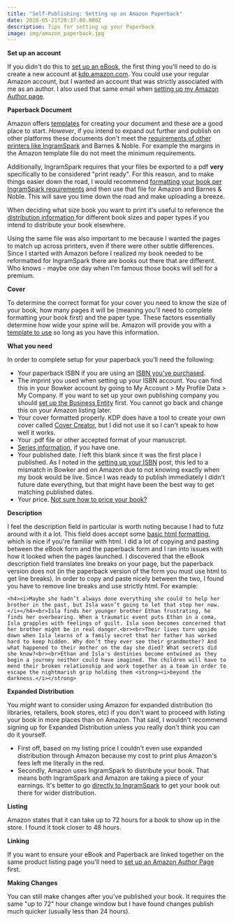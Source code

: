 ```yaml
---
title: "Self-Publishing: Setting up an Amazon Paperback"
date: 2020-05-21T20:37:00.000Z
description: Tips for setting up your Paperback
image: img/amazon_paperback.jpg
---
```

**Set up an account**

If you didn't do this to [set up an eBook](/post/self-publishing-setting-up-an-amazon-ebook/), the first thing you'll need to do is create a new account at [kdp.amazon.com](https://kdp.amazon.com/). You could use your regular Amazon account, but I wanted an account that was strictly associated with me as an author. I also used that same email when [setting up my Amazon Author page](/post/self-publishing-amazon-author-page).

**Paperback Document**

Amazon offers [templates](https://kdp.amazon.com/en_US/help/topic/G201834230) for creating your document and these are a good place to start. *However*, if you intend to expand out further and publish on other platforms these documents don't meet the [requirements of other printers like IngramSpark](https://www.ingramspark.com/hubfs/downloads/file-creation-guide.pdf) and Barnes & Noble. For example the margins in the Amazon template file do not meet the minimum requirements.

Additionally, IngramSpark requires that your files be exported to a pdf **very** specifically to be considered "print ready". For this reason, and to make things easier down the road, I would recommend [formatting your book per IngramSpark requirements](/post/self-publishing-setting-up-an-ingramspark-paperback/) and then use that file for Amazon and Barnes & Noble. This will save you time down the road and make uploading a breeze.

When deciding what size book you want to print it's useful to reference the [distribution information ](https://kdp.amazon.com/en_US/help/topic/GQTT4W3T5AYK7L45)for different book sizes and paper types if you intend to distribute your book elsewhere.

Using the same file was also important to me because I wanted the pages to match up across printers, even if there were other subtle differences. Since I started with Amazon before I realized my book needed to be reformatted for IngramSpark there are books out there that are different. Who knows - maybe one day when I'm famous those books will sell for a premium.

**Cover**

To determine the correct format for your cover you need to know the size of your book, how many pages it will be (meaning you'll need to complete formatting your book first) and the paper type. These factors essentially determine how wide your spine will be. Amazon will provide you with a [template to use](https://kdp.amazon.com/en_US/cover-templates?ref_=kdp_ts_pb_cov) so long as you have this information.

**What you need**

In order to complete setup for your paperback you'll need the following:

* Your paperback ISBN if you are using an [ISBN you've purchased](/post/self-publishing-purchasing-isbns/).
* The imprint you used when setting up your ISBN account. You can find this in your Bowker account by going to My Account > My Profile Data > My Company. If you want to set up your own publishing company you should [set up the Business Entity](/post/self-publishing-setting-up-a-business-entity) first. You cannot go back and change this on your Amazon listing later.
* Your cover formatted properly. KDP does have a tool to create your own cover called [Cover Creator](https://kdp.amazon.com/en_US/help/topic/G201113520), but I did not use it so I can't speak to how well it works.
* Your .pdf file or other accepted format of your manuscript.
* [Series information](https://www.adsterling.com/post/self-publishing-amazon-series-page/), if you have one.
* Your published date. I left this blank since it was the first place I published. As I noted in the [setting up your ISBN](/post/self-publishing-setting-up-an-isbn/) post, this led to a mismatch in Bowker and on Amazon due to not knowing exactly when my book would be live. Since I was ready to publish immediately I didn't future date everything, but that might have been the best way to get matching published dates.
* Your price. [Not sure how to price your book?](https://www.adsterling.com/post/self-publishing-setting-your-book-price/)

**Description**

I feel the description field in particular is worth noting because I had to futz around with it a lot. This field does accept some [basic html formatting](https://kdp.amazon.com/en_US/help/topic/G201189630), which is nice if you're familiar with html. I did a lot of copying and pasting between the eBook form and the paperback form and I ran into issues with how it looked when the pages launched. I discovered that the eBook description field translates line breaks on your page, but the paperback version does not (in the paperback version of the form you must use html to get line breaks). In order to copy and paste nicely between the two, I found you have to remove line breaks and use strictly html. For example:

`<h4><i>Maybe she hadn’t always done everything she could to help her brother in the past, but Isla wasn’t going to let that stop her now.</i></h4><br>Isla finds her younger brother Ethan frustrating, he finds her overbearing. When a traumatic event puts Ethan in a coma, Isla grapples with feelings of guilt. Isla soon becomes concerned that her brother might be in real danger.<br><br>Their lives turn upside down when Isla learns of a family secret that her father has worked hard to keep hidden. Why don’t they ever see their grandmother? And what happened to their mother on the day she died? What secrets did she know?<br><br>Ethan and Isla's destinies become entwined as they begin a journey neither could have imagined. The children will have to mend their broken relationship and work together as a team in order to escape the nightmarish grip holding them <strong><i>beyond the darkness.</i></strong>`

**Expanded Distribution**

You *might* want to consider using Amazon for expanded distribution (to libraries, retailers, book stores, etc) if you don't want to proceed with listing your book in more places than on Amazon. That said, I wouldn't recommend signing up for Expanded Distribution unless you really don't think you can do it yourself. 

* First off, based on my listing price I couldn't even use expanded distribution through Amazon because my cost to print plus Amazon's fees left me literally in the red.
* Secondly, Amazon uses IngramSpark to distribute your book. That means both IngramSpark and Amazon are taking a piece of your earnings. It's better to go [directly to IngramSpark](/post/self-publishing-setting-up-an-ingramspark-paperback/) to get your book out there for wider distribution.

**Listing**

Amazon states that it can take up to 72 hours for a book to show up in the store. I found it took closer to 48 hours.

**Linking**

If you want to ensure your eBook and Paperback are linked together on the same product listing page you'll need to [set up an Amazon Author Page](/post/self-publishing-amazon-author-page/) first.

**Making Changes**

You can still make changes after you've published your book. It requires the same "up to 72" hour change window but I have found changes publish much quicker (usually less than 24 hours).